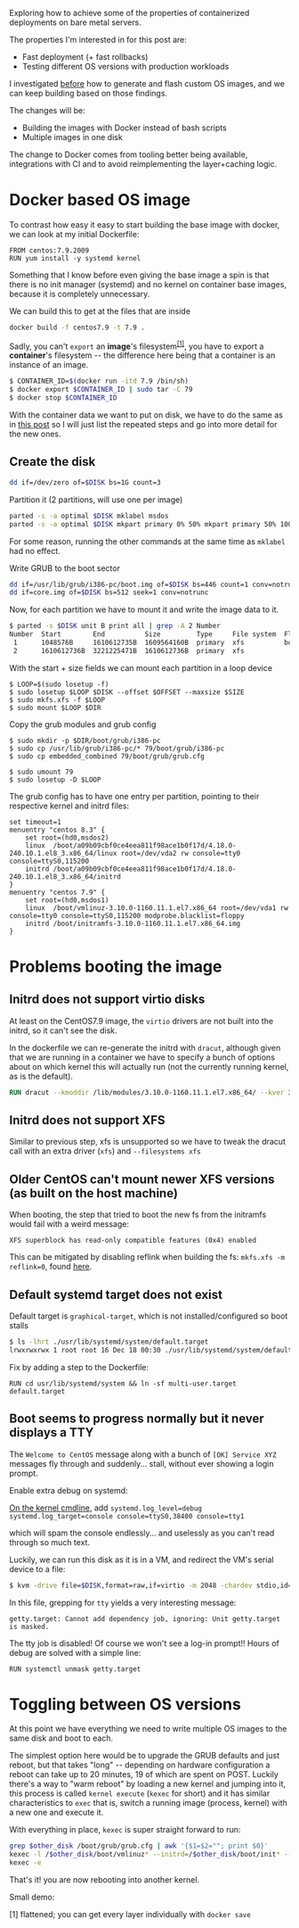 Exploring how to achieve some of the properties of containerized deployments on bare
metal servers.

The properties I'm interested in for this post are:

* Fast deployment (+ fast rollbacks)
* Testing different OS versions with production workloads

I investigated [before](https://blog.davidventura.com.ar/creating-a-golden-centos-image.html) how to generate and flash custom OS images, and we can keep building
based on those findings.

The changes will be:

* Building the images with Docker instead of bash scripts
* Multiple images in one disk

The change to Docker comes from tooling better being available, integrations with CI
and to avoid reimplementing the layer+caching logic.

# Docker based OS image

To contrast how easy it easy to start building the base image with docker, we can look at my initial Dockerfile:

```
FROM centos:7.9.2009
RUN yum install -y systemd kernel
```

Something that I know before even giving the base image a spin is that there is no init manager (systemd) and
no kernel on container base images, because it is completely unnecessary.

We can build this to get at the files that are inside

```bash
docker build -f centos7.9 -t 7.9 .
```

Sadly, you can't `export` an **image**'s filesystem<sup><a href='#1'>[1]</a></sup>, you have to export a **container**'s
filesystem -- the difference here being that a container is an instance of an image.

```bash
$ CONTAINER_ID=$(docker run -itd 7.9 /bin/sh)
$ docker export $CONTAINER_ID | sudo tar -C 79
$ docker stop $CONTAINER_ID
```

With the container data we want to put on disk, we have to do the same as in [this post](https://blog.davidventura.com.ar/creating-a-golden-centos-image.html) so I will just list the
repeated steps and go into more detail for the new ones.

## Create the disk

```bash
dd if=/dev/zero of=$DISK bs=1G count=3
```

Partition it (2 partitions, will use one per image)
```bash
parted -s -a optimal $DISK mklabel msdos
parted -s -a optimal $DISK mkpart primary 0% 50% mkpart primary 50% 100% set 1 boot on
```
For some reason, running the other commands at the same time as `mklabel` had no effect.


Write GRUB to the boot sector
```bash
dd if=/usr/lib/grub/i386-pc/boot.img of=$DISK bs=446 count=1 conv=notrunc
dd if=core.img of=$DISK bs=512 seek=1 conv=notrunc
```

Now, for each partition we have to mount it and write the image data to it.
```bash
$ parted -s $DISK unit B print all | grep -A 2 Number
Number  Start        End          Size         Type     File system  Flags
 1      1048576B     1610612735B  1609564160B  primary  xfs          boot
 2      1610612736B  3221225471B  1610612736B  primary  xfs
```

With the start + size fields we can mount each partition in a loop device
```
$ LOOP=$(sudo losetup -f)
$ sudo losetup $LOOP $DISK --offset $OFFSET --maxsize $SIZE
$ sudo mkfs.xfs -f $LOOP
$ sudo mount $LOOP $DIR
```

Copy the grub modules and grub config
```
$ sudo mkdir -p $DIR/boot/grub/i386-pc
$ sudo cp /usr/lib/grub/i386-pc/* 79/boot/grub/i386-pc
$ sudo cp embedded_combined 79/boot/grub/grub.cfg

$ sudo umount 79
$ sudo losetup -D $LOOP
```

The grub config has to have one entry per partition, pointing to their respective kernel and initrd files:

```
set timeout=1
menuentry "centos 8.3" {
    set root=(hd0,msdos2)
    linux  /boot/a09b09cbf0ce4eea811f98ace1b0f17d/4.18.0-240.10.1.el8_3.x86_64/linux root=/dev/vda2 rw console=tty0 console=ttyS0,115200
    initrd /boot/a09b09cbf0ce4eea811f98ace1b0f17d/4.18.0-240.10.1.el8_3.x86_64/initrd
}
menuentry "centos 7.9" {
    set root=(hd0,msdos1)
    linux  /boot/vmlinuz-3.10.0-1160.11.1.el7.x86_64 root=/dev/vda1 rw console=tty0 console=ttyS0,115200 modprobe.blacklist=floppy
    initrd /boot/initramfs-3.10.0-1160.11.1.el7.x86_64.img
}
```

# Problems booting the image

## Initrd does not support virtio disks

At least on the CentOS7.9 image, the `virtio` drivers are not built into the initrd, so it can't see the disk.

In the dockerfile we can re-generate the initrd with `dracut`, although given that we are running in a container we have
to specify a bunch of options about on which kernel this will actually run (not the currently running kernel, as is the
default).

```Dockerfile
RUN dracut --kmoddir /lib/modules/3.10.0-1160.11.1.el7.x86_64/ --kver 3.10.0-1160.11.1.el7.x86_64 --add-drivers "virtio_blk virtio_scsi xfs" --no-hostonly -M -f /boot/initramfs-3.10.0-1160.11.1.el7.x86_64.img
```

## Initrd does not support XFS

Similar to previous step, xfs is unsupported so we have to tweak the dracut call with an extra driver (`xfs`) and `--filesystems
xfs`

## Older CentOS can't mount newer XFS versions (as built on the host machine)

When booting, the step that tried to boot the new fs from the initramfs would fail with a weird message:
```
XFS superblock has read-only compatible features (0x4) enabled
```

This can be mitigated by disabling reflink when building the fs: `mkfs.xfs -m reflink=0`, found 
[here](https://github.com/ceph/ceph-csi/issues/966#issuecomment-661703389).

## Default systemd target does not exist

Default target is `graphical-target`, which is not installed/configured so boot stalls

```bash
$ ls -lhrt ./usr/lib/systemd/system/default.target
lrwxrwxrwx 1 root root 16 Dec 18 00:30 ./usr/lib/systemd/system/default.target -> graphical.target
```

Fix by adding a step to the Dockerfile:
```
RUN cd usr/lib/systemd/system && ln -sf multi-user.target default.target
```

## Boot seems to progress normally but it never displays a TTY

The `Welcome to CentOS` message along with a bunch of `[OK] Service XYZ` messages fly through and suddenly... stall,
without ever showing a login prompt.

Enable extra debug on systemd:

[On the kernel cmdline](https://freedesktop.org/wiki/Software/systemd/Debugging/), add 
`systemd.log_level=debug systemd.log_target=console console=ttyS0,38400 console=tty1`

which will spam the console endlessly... and uselessly as you can't read through so much text.

Luckily, we can run this disk as it is in a VM, and redirect the VM's serial device to a file:

```bash
$ kvm -drive file=$DISK,format=raw,if=virtio -m 2048 -chardev stdio,id=char0,logfile=serial.log,signal=off -serial chardev:char0
```

In this file, grepping for `tty` yields a very interesting message:
```
getty.target: Cannot add dependency job, ignoring: Unit getty.target is masked.
```

The tty job is disabled! Of course we won't see a log-in prompt!! Hours of debug are solved with a simple line:
```
RUN systemctl unmask getty.target
```

# Toggling between OS versions

At this point we have everything we need to write multiple OS images to the same disk and boot to each.

The simplest option here would be to upgrade the GRUB defaults and just reboot, but that takes "long" -- depending on
hardware configuration a reboot can take up to 20 minutes, 19 of which are spent on POST. Luckily there's a way to "warm
reboot" by loading a new kernel and jumping into it, this process is called `kernel execute` (`kexec` for short) and it
has similar characteristics to `exec` that is, switch a running image (process, kernel) with a new one and execute it.

With everything in place, `kexec` is super straight forward to run:

```bash
grep $other_disk /boot/grub/grub.cfg | awk '{$1=$2=""; print $0}'
kexec -l /$other_disk/boot/vmlinuz* --initrd=/$other_disk/boot/init* --append="$args"
kexec -e
```

That's it! you are now rebooting into another kernel.

Small demo:
<asciinema-player poster="/images/kexec-demo.svg" src="/casts/kexec-demo.cast" cols="118" rows="31" preload=""></asciinema-player>

<span id='1'>[1] flattened; you can get every layer individually with `docker save`</span>

